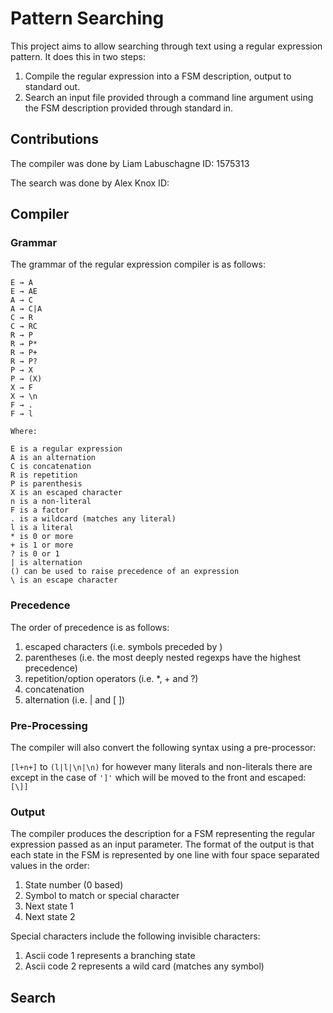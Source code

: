 # Pattern Searching
This project aims to allow searching through text using a regular expression pattern. It does this in two steps:
1. Compile the regular expression into a FSM description, output to standard out.
2. Search an input file provided through a command line argument using the FSM description provided through standard in.

## Contributions
The compiler was done by Liam Labuschagne ID: 1575313

The search was done by Alex Knox ID: 

## Compiler
### Grammar
The grammar of the regular expression compiler is as follows:
```
E → A
E → AE
A → C
A → C|A
C → R
C → RC
R → P
R → P*
R → P+
R → P?
P → X
P → (X)
X → F
X → \n
F → .
F → l

Where:

E is a regular expression
A is an alternation
C is concatenation
R is repetition
P is parenthesis
X is an escaped character
n is a non-literal
F is a factor
. is a wildcard (matches any literal)
l is a literal
* is 0 or more
+ is 1 or more
? is 0 or 1
| is alternation
() can be used to raise precedence of an expression
\ is an escape character
```

### Precedence
The order of precedence is as follows:
1. escaped characters (i.e. symbols preceded by \)
2. parentheses (i.e. the most deeply nested regexps have the highest precedence)
3. repetition/option operators (i.e. *, + and ?)
4. concatenation
5. alternation (i.e. | and [ ])

### Pre-Processing
The compiler will also convert the following syntax using a pre-processor:

`[l+n+]` to `(l|l|\n|\n)` for however many literals and non-literals there are except in the case of `']'` which will be moved to the front and escaped: `[\]]`

### Output
The compiler produces the description for a FSM representing the regular expression passed as an input parameter. The format of the output is that each state in the FSM is represented by one line with four space separated values in the order:
1. State number (0 based)
2. Symbol to match or special character
3. Next state 1
4. Next state 2

Special characters include the following invisible characters:
1. Ascii code 1 represents a branching state
2. Ascii code 2 represents a wild card (matches any symbol)

## Search